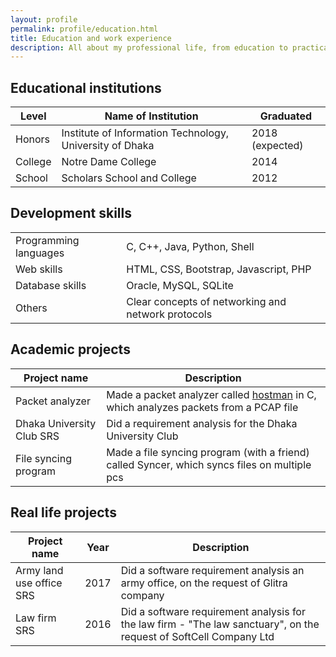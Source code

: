 ```yaml
---
layout: profile
permalink: profile/education.html
title: Education and work experience
description: All about my professional life, from education to practical work experiences.
---
```


## Educational institutions

<table class="table table-striped table-hover">
	<thead>
		<tr>
			<th>Level</th>
			<th>Name of Institution</th>
			<th>Graduated</th>
		</tr>
	</thead>	
	<tbody>
		<tr>
			<td>Honors</td>
			<td>Institute of Information Technology, University of Dhaka</td>
			<td>2018 (expected)</td>
		</tr>
		<tr>
			<td>College</td>
			<td>Notre Dame College</td>
			<td>2014</td>
		</tr>
		<tr>
			<td>School</td>
			<td>Scholars School and College</td>
			<td>2012</td>
		</tr>
	</tbody>
</table>

## Development skills

<table class="table table-striped table-hover">
	<tbody>
		<tr>
			<td>Programming languages</td>
			<td>C, C++, Java, Python, Shell</td>
		</tr>
		<tr>
			<td>Web skills</td>
			<td>HTML, CSS, Bootstrap, Javascript, PHP</td>
		</tr>
		<tr>
			<td>Database skills</td>
			<td>Oracle, MySQL, SQLite</td>
		</tr>
		<tr>
			<td>Others</td>
			<td>Clear concepts of networking and network protocols</td>
		</tr>
	</tbody>
</table>

## Academic projects

<table class="table table-striped table-hover">
	<thead>
		<tr>
			<th>Project name</th>
			<th>Description</th>
		</tr>
	</thead>	
	<tbody>
		<tr>
			<td>Packet analyzer</td>
			<td>Made a packet analyzer called <a href="https://github.com/rafed123/Packet-Analyzer-Hostman">hostman</a> in C, which analyzes packets from a PCAP file</td>
		</tr>
		<tr>
			<td>Dhaka University Club SRS</td>
			<td>Did a requirement analysis for the Dhaka University Club</td>
		</tr>
		<tr>
			<td>File syncing program</td>
			<td>Made a file syncing program (with a friend) called Syncer, which syncs files on multiple pcs</td>
		</tr>
	</tbody>
</table>

## Real life projects

<table class="table table-striped table-hover">
	<thead>
		<tr>
			<th>Project name</th>
			<th>Year</th>
			<th>Description</th>
		</tr>
	</thead>	
	<tbody>
		<tr>
			<td>Army land use office SRS</td>
			<td>2017</td>
			<td>Did a software requirement analysis an army office, on the request of Glitra company</td>
		</tr>
		<tr>
			<td>Law firm SRS</td>
			<td>2016</td>
			<td>Did a software requirement analysis for the law firm - "The law sanctuary", on the request of SoftCell Company Ltd</td>
		</tr>
	</tbody>
</table>

















